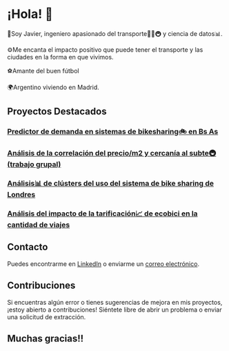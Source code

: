 # ¡Hola! 👋

🚀Soy Javier, ingeniero apasionado del transporte🚌🚛🚇 y ciencia de datos📊. 

⚙️Me encanta el impacto positivo que puede tener el transporte y las ciudades en la forma en que vivimos.

⚽Amante del buen fútbol

🌍Argentino viviendo en Madrid.

## Proyectos Destacados

### [Predictor de demanda en sistemas de bikesharing🚲 en Bs As](https://github.com/javieryanzon/bike_sharing_demand_predictor)

### [Análisis de la correlación del precio/m2 y cercanía al subte🚇 (trabajo grupal)](https://github.com/javieryanzon/correlacion_precio_m2_y_cercania_subte)

### [Análisis📊 de clústers del uso del sistema de bike sharing de Londres](https://github.com/javieryanzon/London_bike_sharing)

### [Análisis del impacto de la tarificación📈 de ecobici en la cantidad de viajes](https://github.com/javieryanzon/impacto_de_la_tarificacion_de_ecobici_en_la_cantidad_de_viajes)

## Contacto

Puedes encontrarme en [LinkedIn](www.linkedin.com/in/javieryanzon) o enviarme un [correo electrónico](yanzonjavier@gmail.com).

## Contribuciones

Si encuentras algún error o tienes sugerencias de mejora en mis proyectos, ¡estoy abierto a contribuciones! Siéntete libre de abrir un problema o enviar una solicitud de extracción.

## Muchas gracias!!


<!--
**javieryanzon/javieryanzon** is a ✨ _special_ ✨ repository because its `README.md` (this file) appears on your GitHub profile.

Here are some ideas to get you started:

- 🔭 I’m currently working on ...
- 🌱 I’m currently learning ...
- 👯 I’m looking to collaborate on ...
- 🤔 I’m looking for help with ...
- 💬 Ask me about ...
- 📫 How to reach me: ...
- 😄 Pronouns: ...
- ⚡ Fun fact: ...
-->
